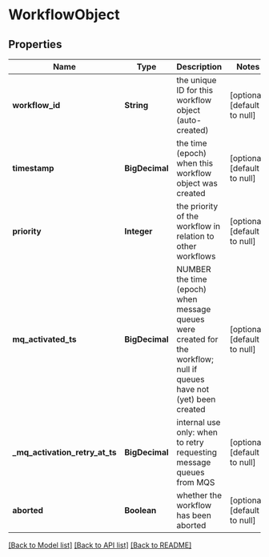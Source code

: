 # WorkflowObject
## Properties

| Name | Type | Description | Notes |
|------------ | ------------- | ------------- | -------------|
| **workflow\_id** | **String** | the unique ID for this workflow object (auto-created) | [optional] [default to null] |
| **timestamp** | **BigDecimal** | the time (epoch) when this workflow object was created | [optional] [default to null] |
| **priority** | **Integer** | the priority of the workflow in relation to other workflows | [optional] [default to null] |
| **mq\_activated\_ts** | **BigDecimal** | NUMBER the time (epoch) when message queues were created for the workflow; null if queues have not (yet) been created | [optional] [default to null] |
| **\_mq\_activation\_retry\_at\_ts** | **BigDecimal** | internal use only: when to retry requesting message queues from MQS | [optional] [default to null] |
| **aborted** | **Boolean** | whether the workflow has been aborted | [optional] [default to null] |

[[Back to Model list]](../README.md#documentation-for-models) [[Back to API list]](../README.md#documentation-for-api-endpoints) [[Back to README]](../README.md)

